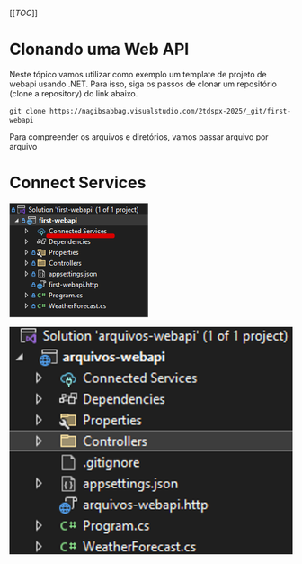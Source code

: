 [[_TOC_]]

# Clonando uma Web API

Neste tópico vamos utilizar como exemplo um template de projeto de webapi usando .NET. Para isso, siga os passos de clonar um repositório (clone a repository) do link abaixo.

```git
git clone https://nagibsabbag.visualstudio.com/2tdspx-2025/_git/first-webapi
```

Para compreender os arquivos e diretórios, vamos passar arquivo por arquivo

# Connect Services

![image.png](/.attachments/image-0bcc30df-34a7-432f-84c6-2ffa46a3c140.png)

![image.png](/.attachments/image-0f17df13-1fcc-434e-a43b-d1f88949cd00.png)